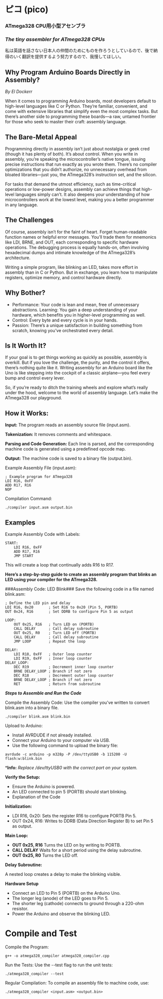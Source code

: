 # ピコ (pico)
### ATmega328 CPU用小型アセンブラ 
### *The tiny assembler for ATmega328 CPUs*

私は英語を話さない日本人の仲間のためにものを作ろうとしているので、後で納得のいく翻訳を提供するよう努力するので、我慢してほしい。

## Why Program Arduino Boards Directly in Assembly?
*By El Dockerr*

When it comes to programming Arduino boards, most developers default to high-level languages like C or Python. They’re familiar, convenient, and come with extensive libraries that simplify even the most complex tasks. But there’s another side to programming these boards—a raw, untamed frontier for those who seek to master their craft: assembly language.

## The Bare-Metal Appeal
Programming directly in assembly isn’t just about nostalgia or geek cred (though it has plenty of both). It’s about control. When you write in assembly, you’re speaking the microcontroller’s native tongue, issuing precise instructions that run exactly as you wrote them. There’s no compiler optimizations that you didn’t authorize, no unnecessary overhead from bloated libraries—just you, the ATmega328’s instruction set, and the silicon.

For tasks that demand the utmost efficiency, such as time-critical operations or low-power designs, assembly can achieve things that high-level languages simply can’t. It also deepens your understanding of how microcontrollers work at the lowest level, making you a better programmer in any language.

## The Challenges
Of course, assembly isn’t for the faint of heart. Forget human-readable function names or helpful error messages. You’ll trade them for mnemonics like LDI, BRNE, and OUT, each corresponding to specific hardware operations. The debugging process is equally hands-on, often involving hexadecimal dumps and intimate knowledge of the ATmega328’s architecture.

Writing a simple program, like blinking an LED, takes more effort in assembly than in C or Python. But in exchange, you learn how to manipulate registers, optimize memory, and control hardware directly.

## Why Bother?
* Performance: Your code is lean and mean, free of unnecessary abstractions.
Learning: You gain a deep understanding of your hardware, which benefits you in higher-level programming as well.
* Control: Every byte and every cycle is in your hands.
* Passion: There’s a unique satisfaction in building something from scratch, knowing you’ve orchestrated every detail.

## Is It Worth It?
If your goal is to get things working as quickly as possible, assembly is overkill. But if you love the challenge, the purity, and the control it offers, there’s nothing quite like it. Writing assembly for an Arduino board like the Uno is like stepping into the cockpit of a classic airplane—you feel every bump and control every lever.


So, if you’re ready to ditch the training wheels and explore what’s really under the hood, welcome to the world of assembly language. Let’s make the ATmega328 our playground.

## How it Works:

**Input:** The program reads an assembly source file (input.asm).

**Tokenization:** It removes comments and whitespace.

**Parsing and Code Generation:** Each line is parsed, and the corresponding machine code is generated using a predefined opcode map.

**Output:** The machine code is saved to a binary file (output.bin).

Example Assembly File (input.asm):

```
; Example program for ATmega328
LDI R16, 0xFF
ADD R17, R16
NOP
```

Compilation Command:
```
./compiler input.asm output.bin
```

## Examples

Example Assembly Code with Labels:
```
START:
    LDI R16, 0xFF
    ADD R17, R16
    JMP START
```
This will create a loop that continually adds R16 to R17.

**Here’s a step-by-step guide to create an assembly program that blinks an LED using your compiler for the ATmega328.**

###Assembly Code: LED Blink###
Save the following code in a file named blink.asm:

```
; Define the LED pin and delay
LDI R16, 0x20       ; Set R16 to 0x20 (Pin 5, PORTB)
OUT 0x24, R16       ; Set DDRB to configure Pin 5 as output

LOOP:
    OUT 0x25, R16   ; Turn LED on (PORTB)
    CALL DELAY      ; Call delay subroutine
    OUT 0x25, R0    ; Turn LED off (PORTB)
    CALL DELAY      ; Call delay subroutine
    JMP LOOP        ; Repeat the loop

DELAY:
    LDI R18, 0xFF   ; Outer loop counter
    LDI R19, 0xFF   ; Inner loop counter
DELAY_LOOP:
    DEC R19         ; Decrement inner loop counter
    BRNE DELAY_LOOP ; Branch if not zero
    DEC R18         ; Decrement outer loop counter
    BRNE DELAY_LOOP ; Branch if not zero
    RET             ; Return from subroutine
```

***Steps to Assemble and Run the Code***

Compile the Assembly Code: Use the compiler you've written to convert blink.asm into a binary file.

```
./compiler blink.asm blink.bin
```

Upload to Arduino:

* Install AVRDUDE if not already installed.
* Connect your Arduino to your computer via USB.
* Use the following command to upload the binary file:

```
avrdude -c arduino -p m328p -P /dev/ttyUSB0 -b 115200 -U flash:w:blink.bin
```
***Info:** *Replace /dev/ttyUSB0 with the correct port on your system.*

**Verify the Setup:**

* Ensure the Arduino is powered.
* An LED connected to pin 5 (PORTB) should start blinking.
* Explanation of the Code

**Initialization:**

* LDI R16, 0x20: Sets the register R16 to configure PORTB Pin 5.
* OUT 0x24, R16: Writes to DDRB (Data Direction Register B) to set Pin 5 as output.

**Main Loop:**

* **OUT 0x25, R16** Turns the LED on by writing to PORTB.
* **CALL DELAY** Waits for a short period using the delay subroutine.
* **OUT 0x25, R0** Turns the LED off.

**Delay Subroutine:**

A nested loop creates a delay to make the blinking visible.

**Hardware Setup**
* Connect an LED to Pin 5 (PORTB) on the Arduino Uno.
* The longer leg (anode) of the LED goes to Pin 5.
* The shorter leg (cathode) connects to ground through a 220-ohm resistor.
* Power the Arduino and observe the blinking LED.


# Compile and Test

Compile the Program:

```
g++ -o atmega328_compiler atmega328_compiler.cpp
```

Run the Tests: Use the --test flag to run the unit tests:
```
./atmega328_compiler --test
```

Regular Compilation: To compile an assembly file to machine code, use:

```
./atmega328_compiler <input.asm> <output.bin>
```

